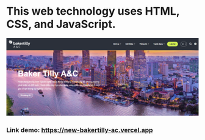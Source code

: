 # This web technology uses HTML, CSS, and JavaScript.
![alt text](image.png)
### Link demo: https://new-bakertilly-ac.vercel.app